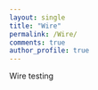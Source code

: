 ```yaml
---
layout: single
title: "Wire"
permalink: /Wire/
comments: true
author_profile: true
---
```

Wire testing
